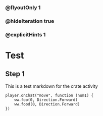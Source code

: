 ### @flyoutOnly 1
### @hideIteration true 
### @explicitHints 1

# Test

## Step 1
This is a test markdown for the crate activity


```ghost
player.onChat("move", function (num1) {
    ww.foo(0, Direction.Forward)
    ww.food(0, Direction.Forward)
})
```

